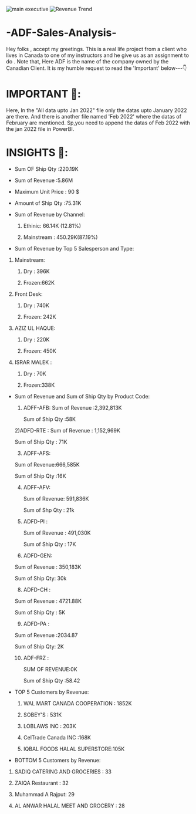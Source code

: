 ![main executive](https://github.com/user-attachments/assets/1e2927c5-3cb3-4f6b-95c3-60935f16c8bd)
![Revenue Trend](https://github.com/user-attachments/assets/6d406c06-98ab-4785-b706-6353205b7d74)


# -ADF-Sales-Analysis-
Hey folks , accept my greetings. This is a real life project from a client who lives in Canada to one of my instructors and he give us as an assignment to do . Note that, Here ADF is the name of the company owned by the Canadian Client. It is my humble request to read the 'Important' below---👇

# IMPORTANT 💾:
Here, In the "All data upto Jan 2022" file only the datas upto January 2022 are there. And there is another file named 'Feb 2022' where the datas of February are mentioned. Sp,you need to append the datas of
Feb 2022 with the jan 2022 file in PowerBI.

# INSIGHTS 💎:

 * Sum OF Ship Qty :220.19K
 
 * Sum of Revenue :5.86M
 
 * Maximum Unit Price : 90 $
 
 * Amount of Ship Qty :75.31K
 

* Sum of Revenue by Channel:
  1) Ethinic: 66.14K (12.81%)
  
  3) Mainstream : 450.29K(87.19%)

* Sum of Revenue by Top 5 Salesperson and Type:
  
1) Mainstream:
   1) Dry : 396K
      
   2) Frozen:662K
    
2) Front Desk:
   
   1) Dry : 740K
      
   2) Frozen: 242K
    

3) AZIZ UL HAQUE:
   
   1) Dry :  220K
      
   2) Frozen: 450K

4) ISRAR MALEK :
   
   1) Dry : 70K
      
   2) Frozen:338K

* Sum of Revenue and Sum of Ship Qty by Product Code:
  
  1) ADFF-AFB:
     Sum of Revenue :2,392,813K
  
     Sum of Ship Qty :58K


  2)ADFD-RTE :
    Sum of Revenue : 1,152,969K


    Sum of Ship Qty : 71K


  3) ADFF-AFS:
     
  Sum of Revenue:666,585K

     
     Sum of Ship Qty :16K


  4) ADFF-AFV:
     

      Sum of Revenue: 591,836K
  
     
     Sum of Shp Qty : 21k


  6) ADFD-PI :
     

     Sum of Revenue : 491,030K
 
     
     Sum of Ship Qty : 17K
     

   7) ADFD-GEN:
  
 
     
     Sum of Revenue : 350,183K

     
     Sum of Ship Qty: 30k



  8) ADFD-CH :
      
    Sum of Revenue : 4721.88K



    Sum of Ship Qty : 5K


  9) ADFD-PA :
  
    Sum of Revenue :2034.87

  
    Sum of Ship Qty: 2K
  
  
  10) ADF-FRZ :
      
  
      SUM OF REVENUE:0K
  
      Sum of Ship Qty :58.42
      

* TOP 5 Customers by Revenue:
  
  1) WAL MART CANADA COOPERATION : 1852K
     
  2) SOBEY'S : 531K
     
  3) LOBLAWS INC : 203K
     
  4) CelTrade Canada INC :168K
     
  5) IQBAL FOODS HALAL SUPERSTORE:105K
          
 * BOTTOM 5 Customers by Revenue:
  1) SADIQ CATERING AND GROCERIES  : 33
     
  2) ZAIQA Restaurant : 32
     
  3) Muhammad A Rajput: 29
     
  5) AL ANWAR HALAL MEET AND GROCERY : 28
    
  
